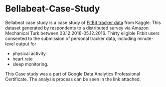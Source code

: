 # Bellabeat-Case-Study
Bellabeat case study is a case study of [FitBit tracker data](https://www.kaggle.com/datasets/arashnic/fitbit) from Kaggle.
This dataset generated by respondents to a distributed survey via Amazon Mechanical Turk between 03.12.2016-05.12.2016.
Thirty eligible Fitbit users consented to the submission of personal tracker data, including minute-level output for 
* physical activity
* heart rate
* sleep monitoring.  


This Case study was a part of Google Data Analytics Professional Certificate.
The analysis process can be seen in the link attached.

